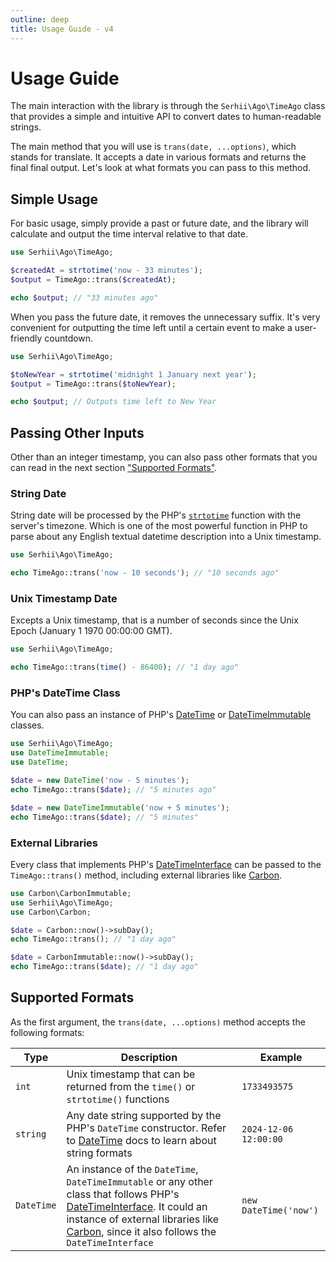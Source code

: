 ```yaml
---
outline: deep
title: Usage Guide - v4
---
```


# Usage Guide
The main interaction with the library is through the `Serhii\Ago\TimeAgo` class that provides a simple and intuitive API to convert dates to human-readable strings.

The main method that you will use is `trans(date, ...options)`, which stands for translate. It accepts a date in various formats and returns the final final output. Let's look at what formats you can pass to this method.

## Simple Usage
For basic usage, simply provide a past or future date, and the library will calculate and output the time interval relative to that date.

```php
use Serhii\Ago\TimeAgo;

$createdAt = strtotime('now - 33 minutes');
$output = TimeAgo::trans($createdAt);

echo $output; // "33 minutes ago"
```

When you pass the future date, it removes the unnecessary suffix. It's very convenient for outputting the time left until a certain event to make a user-friendly countdown.

```php
use Serhii\Ago\TimeAgo;

$toNewYear = strtotime('midnight 1 January next year');
$output = TimeAgo::trans($toNewYear);

echo $output; // Outputs time left to New Year
```

## Passing Other Inputs
Other than an integer timestamp, you can also pass other formats that you can read in the next section ["Supported Formats"](/v4/usage-guide.html#passing-other-inputs).

### String Date
String date will be processed by the PHP's [`strtotime`](https://www.php.net/manual/en/function.strtotime.php) function with the server's timezone. Which is one of the most powerful function in PHP to parse about any English textual datetime description into a Unix timestamp.

```php
use Serhii\Ago\TimeAgo;

echo TimeAgo::trans('now - 10 seconds'); // "10 seconds ago"
```

### Unix Timestamp Date
Excepts a Unix timestamp, that is a number of seconds since the Unix Epoch (January 1 1970 00:00:00 GMT).

```php
use Serhii\Ago\TimeAgo;

echo TimeAgo::trans(time() - 86400); // "1 day ago"
```

### PHP's DateTime Class
You can also pass an instance of PHP's [DateTime](https://www.php.net/manual/en/class.datetime.php) or [DateTimeImmutable](https://www.php.net/manual/en/class.datetimeimmutable.php) classes.

```php
use Serhii\Ago\TimeAgo;
use DateTimeImmutable;
use DateTime;

$date = new DateTime('now - 5 minutes');
echo TimeAgo::trans($date); // "5 minutes ago"

$date = new DateTimeImmutable('now + 5 minutes');
echo TimeAgo::trans($date); // "5 minutes"
```

### External Libraries
Every class that implements PHP's [DateTimeInterface](https://www.php.net/manual/en/class.datetimeinterface.php) can be passed to the `TimeAgo::trans()` method, including external libraries like [Carbon](https://github.com/briannesbitt/Carbon).

```php
use Carbon\CarbonImmutable;
use Serhii\Ago\TimeAgo;
use Carbon\Carbon;

$date = Carbon::now()->subDay();
echo TimeAgo::trans(); // "1 day ago"

$date = CarbonImmutable::now()->subDay();
echo TimeAgo::trans($date); // "1 day ago"
```

## Supported Formats
As the first argument, the `trans(date, ...options)` method accepts the following formats:

| Type     | Description | Example |
| -------- | ----------- | ------- |
| `int`    | Unix timestamp that can be returned from the `time()` or `strtotime()` functions | `1733493575` |
| `string` | Any date string supported by the PHP's `DateTime` constructor. Refer to [DateTime](https://www.php.net/manual/en/class.datetime.php) docs to learn about string formats | `2024-12-06 12:00:00` |
| `DateTime` | An instance of the `DateTime`, `DateTimeImmutable` or any other class that follows PHP's [DateTimeInterface](https://www.php.net/manual/en/class.datetimeinterface.php). It could an instance of external libraries like [Carbon](https://github.com/briannesbitt/Carbon), since it also follows the `DateTimeInterface` | `new DateTime('now')` |
